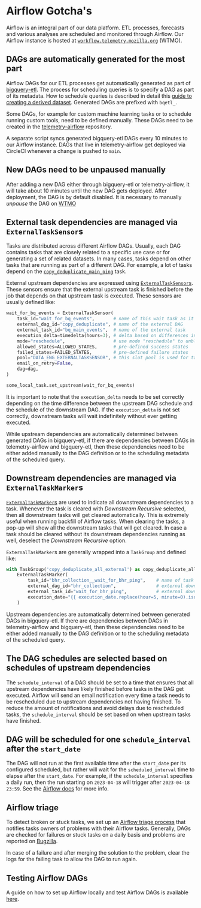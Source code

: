 # Airflow Gotcha's

Airflow is an integral part of our data platform. ETL processes, forecasts and various analyses are scheduled and monitored through Airflow. Our Airflow instance is hosted at [`workflow.telemetry.mozilla.org`](https://workflow.telemetry.mozilla.org/home) (WTMO).

## DAGs are automatically generated for the most part

Airflow DAGs for our ETL processes get automatically generated as part of [bigquery-etl](https://github.com/mozilla/bigquery-etl). The process for scheduling queries is to specify a DAG as part of its metadata. How to schedule queries is described in detail this [guide to creating a derived dataset](https://mozilla.github.io/bigquery-etl/cookbooks/creating_a_derived_dataset/). Generated DAGs are prefixed with `bqetl_`.

Some DAGs, for example for custom machine learning tasks or to schedule running custom tools, need to be defined manually. These DAGs need to be created in the [telemetry-airflow](https://github.com/mozilla/telemetry-airflow/tree/main/dags) repository.

A separate script syncs generated bigquery-etl DAGs every 10 minutes to our Airflow instance. DAGs that live in telemetry-airflow get deployed via CircleCI whenever a change is pushed to `main`.

## New DAGs need to be unpaused manually

After adding a new DAG either through bigquery-etl or telemetry-airflow, it will take about 10 minutes until the new DAG gets deployed. After deployment, the DAG is by default disabled. It is necessary to manually _unpause_ the DAG on [WTMO](https://workflow.telemetry.mozilla.org/home)

## External task dependencies are managed via `ExternalTaskSensor`s

Tasks are distributed across different Airflow DAGs. Usually, each DAG contains tasks that are closely related to a specific use case or for generating a set of related datasets. In many cases, tasks depend on other tasks that are running as part of a different DAG. For example, a lot of tasks depend on the [`copy_deduplicate_main_ping`](https://github.com/mozilla/telemetry-airflow/blob/0ba2b5631f079fa90fe07467021fab0f9cfc7366/dags/copy_deduplicate.py#L116) task.

External upstream dependencies are expressed using [`ExternalTaskSensor`s](https://airflow.apache.org/docs/apache-airflow/1.10.3/_api/airflow/sensors/external_task_sensor/index.html). These sensors ensure that the external upstream task is finished before the job that depends on that upstream task is executed. These sensors are usually defined like:

```python
wait_for_bq_events = ExternalTaskSensor(
    task_id="wait_for_bq_events",       # name of this wait task as it will appear in the UI
    external_dag_id="copy_deduplicate", # name of the external DAG
    external_task_id="bq_main_events",  # name of the external task
    execution_delta=timedelta(hours=3), # delta based on differences in schedule between upstream DAG and current DAG
    mode="reschedule",                  # use mode "reschedule" to unblock slots while waiting on upstream task to finish
    allowed_states=ALLOWED_STATES,      # pre-defined success states
    failed_states=FAILED_STATES,        # pre-defined failure states
    pool="DATA_ENG_EXTERNALTASKSENSOR", # this slot pool is used for task sensors
    email_on_retry=False,
    dag=dag,
)

some_local_task.set_upstream(wait_for_bq_events)
```

It is important to note that the `execution_delta` needs to be set correctly depending on the time difference between the upstream DAG schedule and the schedule of the downstream DAG. If the `execution_delta` is not set correctly, downstream tasks will wait indefinitely without ever getting executed.

While upstream dependencies are automatically determined between generated DAGs in bigquery-etl, if there are dependencies between DAGs in telemetry-airflow and bigquery-etl, then these dependencies need to be either added manually to the DAG definition or to the scheduling metadata of the scheduled query.

## Downstream dependencies are managed via `ExternalTaskMarker`s

[`ExternalTaskMarker`s](https://airflow.apache.org/docs/apache-airflow/stable/_api/airflow/sensors/external_task/index.html#airflow.sensors.external_task.ExternalTaskMarker) are used to indicate all downstream dependencies to a task. Whenever the task is cleared with _Downstream Recursive_ selected, then all downstream tasks will get cleared automatically. This is extremely useful when running backfill of Airflow tasks. When clearing the tasks, a pop-up will show all the downstream tasks that will get cleared. In case a task should be cleared without its downstream dependencies running as well, deselect the _Downstream Recursive_ option.

`ExternalTaskMarker`s are generally wrapped into a `TaskGroup` and defined like:

```python
with TaskGroup('copy_deduplicate_all_external') as copy_deduplicate_all_external:
    ExternalTaskMarker(
        task_id="bhr_collection__wait_for_bhr_ping",    # name of task marker task
        external_dag_id="bhr_collection",               # external downstream DAG
        external_task_id="wait_for_bhr_ping",           # external downstream task ID
        execution_date="{{ execution_date.replace(hour=5, minute=0).isoformat() }}",    # execution date calculated based on time differences in task schedules
    )
```

Upstream dependencies are automatically determined between generated DAGs in bigquery-etl. If there are dependencies between DAGs in telemetry-airflow and bigquery-etl, then these dependencies need to be either added manually to the DAG definition or to the scheduling metadata of the scheduled query.

## The DAG schedules are selected based on schedules of upstream dependencies

The `schedule_interval` of a DAG should be set to a time that ensures that all upstream dependencies have likely finished before tasks in the DAG get executed. Airflow will send an email notification every time a task needs to be rescheduled due to upstream dependencies not having finished. To reduce the amount of notifications and avoid delays due to rescheduled tasks, the `schedule_interval` should be set based on when upstream tasks have finished.

## DAG will be scheduled for one `schedule_interval` after the `start_date`

The DAG will not run at the first available time after the `start_date` per its configured scheduled, but rather will wait for the `scheduled_interval` time to elapse after the `start_date`. For example, if the `schedule_interval` specifies a daily run, then the run starting on `2023-04-18` will trigger after `2023-04-18 23:59`. See the [Airflow docs](https://airflow.apache.org/docs/apache-airflow/stable/core-concepts/dag-run.html#data-interval) for more info.

## Airflow triage

To detect broken or stuck tasks, we set up an [Airflow triage process](https://mana.mozilla.org/wiki/display/DATA/Airflow+Triage+Process) that notifies tasks owners of problems with their Airflow tasks. Generally, DAGs are checked for failures or stuck tasks on a daily basis and problems are reported on [Bugzilla](https://bugzilla.mozilla.org/buglist.cgi?query_format=advanced&bug_status=UNCONFIRMED&bug_status=NEW&bug_status=ASSIGNED&bug_status=REOPENED&bug_status=RESOLVED&bug_status=VERIFIED&bug_status=CLOSED&status_whiteboard=%5Bairflow-triage%5D%20&classification=Client%20Software&classification=Developer%20Infrastructure&classification=Components&classification=Server%20Software&classification=Other&resolution=---&resolution=FIXED&resolution=INVALID&resolution=WONTFIX&resolution=INACTIVE&resolution=DUPLICATE&resolution=WORKSFORME&resolution=INCOMPLETE&resolution=SUPPORT&resolution=EXPIRED&resolution=MOVED&status_whiteboard_type=allwordssubstr&list_id=16121716).

In case of a failure and after merging the solution to the problem, clear the logs for the failing task to allow the DAG to run again.

## Testing Airflow DAGs

A guide on how to set up Airflow locally and test Airflow DAGs is available [here](https://github.com/mozilla/telemetry-airflow#testing).
